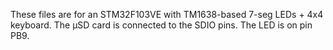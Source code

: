 These files are for an STM32F103VE with TM1638-based 7-seg LEDs + 4x4 keyboard.
The µSD card is connected to the SDIO pins. The LED is on pin PB9.
